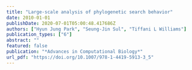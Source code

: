 ```yaml
---
title: "Large-scale analysis of phylogenetic search behavior"
date: 2010-01-01
publishDate: 2020-07-01T05:00:48.417686Z
authors: ["Hyun Jung Park", "Seung-Jin Sul", "Tiffani L Williams"]
publication_types: ["6"]
abstract: ""
featured: false
publication: "*Advances in Computational Biology*"
url_pdf: "https://doi.org/10.1007/978-1-4419-5913-3_5"
---
```


